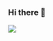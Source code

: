 ### Hi there 👋

<!--
**FilinR3B/FilinR3B** is a ✨ _special_ ✨ repository because its `README.md` (this file) appears on your GitHub profile.

Here are some ideas to get you started:

- 🔭 I’m currently working on ...
- 🌱 I’m currently learning ...
- 👯 I’m looking to collaborate on ...
- 🤔 I’m looking for help with ...
- 💬 Ask me about ...
- 📫 How to reach me: ...
- 😄 Pronouns: ...
- ⚡ Fun fact: ...
-->
<a href="https://wakatime.com"><img src="https://wakatime.com/share/@4ad0b42d-256d-4a05-9b7d-6bb6b1ccdacb/f28b3a01-f6d4-461a-a029-14b26f412a7e.png" /></a>
